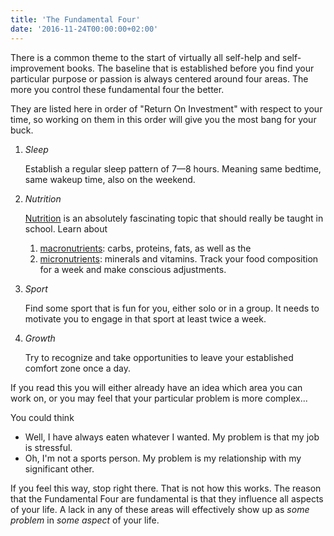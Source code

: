 ```yaml
---
title: 'The Fundamental Four'
date: '2016-11-24T00:00:00+02:00'
---
```


There is a common theme to the start of virtually all self-help and self-improvement books. The baseline that is established before you find your particular purpose or passion is always centered around four areas. The more you control these fundamental four the better.

They are listed here in order of "Return On Investment" with respect to your time, so working on them in this order will give you the most bang for your buck.

1. *Sleep*

   Establish a regular sleep pattern of 7&mdash;8 hours. Meaning same bedtime, same wakeup time, also on the weekend.
2. *Nutrition*

   [Nutrition](https://en.wikipedia.org/wiki/Nutrition) is an absolutely fascinating topic that should really be taught in school. Learn about
    1. [macronutrients](https://en.wikipedia.org/wiki/Nutrition#Macronutrients): carbs, proteins, fats, as well as the
    2. [micronutrients](https://en.wikipedia.org/wiki/Nutrition#Micronutrients): minerals and vitamins. Track your food composition for a week and make conscious adjustments.
3. *Sport*

   Find some sport that is fun for you, either solo or in a group. It needs to motivate you to engage in that sport at least twice a week.
4. *Growth*

   Try to recognize and take opportunities to leave your established comfort zone once a day.

If you read this you will either already have an idea which area you can work on, or you may feel that your particular problem is more complex...

You could think

* Well, I have always eaten whatever I wanted. My problem is that my job is stressful.
* Oh, I'm not a sports person. My problem is my relationship with my significant other.

If you feel this way, stop right there. That is not how this works. The reason that the Fundamental Four are fundamental is that they influence all aspects of your life. A lack in any of these areas will effectively show up as *some problem* in *some aspect* of your life.
